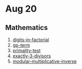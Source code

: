 # Aug 20
## Mathematics


1. <a href="https://practice.geeksforgeeks.org/problems/digits-in-factorial/1/">digits-in-factorial</a>
2. <a href="https://practice.geeksforgeeks.org/problems/gp-term/1">gp-term</a>
3. <a href="https://practice.geeksforgeeks.org/problems/primality-test/1/">primality-test</a><br>
4. <a href="https://practice.geeksforgeeks.org/problems/exactly-3-divisors/1/">exactly-3-divisors</a>
5. <a href="https://practice.geeksforgeeks.org/problems/modular-multiplicative-inverse-1587115620/1/">modular-multiplicative-inverse</a>

